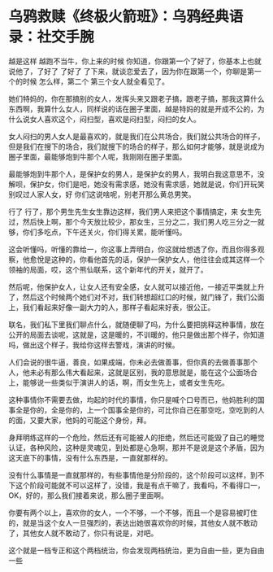 # 乌鸦救赎《终极火箭班》：乌鸦经典语录：社交手腕

越是这样 越跑不当牛，你上来的时候 你知道，你跟第一个了好了，你基本上也就说他了，了好了 了好了 了下来，就谈恋爱去了，因为你在跟第一个，你聊是第一个的时候 怎么样，第二个 第三个女人就全看见了。

她们特妈的，你在那搞别的女人，发挥头来又跟老子搞，跟老子搞，那我这算什么东西啊，我算什么女人，同样说的话在圈子里面，越是特妈的就是开成不公的，为什么说女人喜欢这个，闷扫型，喜欢是闷扫型，闷扫的女人。

女人闷扫的男人女人是最喜欢的，就是我们在公共场合，我们就公共场合的样子，但是我们在搜下的场合，我们就搜下的场合的样子，那么如何才能够，就是说成为圈子里面，最能够炮到牛那个人呢，我刚刚在圈子里面。

最能够炮到牛那个人，是保护女的男人，是保护女的男人，我明白我这意思不，没解呗，保护女，你们是吧，她没有需求感，她没有需求感，她就是说，你们开玩笑别叹过人家人女，好 你们这说啥呢，别老开那么黄总男笑。

行了 行了，那个男生先生女生靠边这样，我们男人来把这个事情搞定，来 女生先过，然后快上啊，那个今天放比较少，那女生，三分之二，我们男人吃三分之一就够，你们多吃点，下午还关火，你们得关累，能听懂吗。

这会听懂吗，听懂的靠给一，你这事上弄明白，你这就给想透了你，而且你得多观察，他愈悅是这种的，你看他首先的话，保护一保护女人，他往往会成其这样一个领袖的局面，哎，这个熊仙联系，这个新年代的开关，就开了。

然后呢，他保护女人，让女人还有安全感，女人就可以接近他，一接近平类就上升了，然后这个时候两个她们对不对，我们转想超红口的时候，就门锋了，我们公面上，我们看起来好像一副大力的人，那样子看起来好表，很公正。

联名，我们私下里我们聊点什么，就随便聊了吗，为什么要把挑释这种事情，放在公开的局面去谈呢，这就是，这是暖的，不训暖的，他只是做出那个样子，你知道吗，做出这个样子，我给你这样去警戏，演讲的时候。

人们会说的很牛逼，善良，如果成端，你未必去做善事，但你真的去做善事那个人，他未必有那么伟大看起来，这就是区别，我的意思就是，能在这个公面场合上，能够说一些类似于演讲人的话，啊，而女生先上，或者女生先吃。

这种事情你不需要去做，均起的时代的事情，你只是喊个口号而已，他妈胜利的国事全是你的，全是你的，上一个国事全是你的，可比你自己在那空吃，空吃到的人的面，又要大家，他妈的可能这个身份，拜。

身拜明练这样的一个危险，然后还有可能被人的拒绝，然后还可能毁了自己的睡觉认证，各种风险，这种是灵魂见，到处都是心急啊，那并不是说是这个矛盾，因为这天底下的事情，没有什么东西是，一直就那样的。

没有什么事情是一直就那样的，有些事情他是分阶段的，这个阶段可以这样，到不下这个阶段可能就不可以这样了，没错，我是有点干嘛了，我看吗，不看得口一，OK，好的，那么我们接着来说，那么圈子里面啊。

你要有两个以上，喜欢你的女人，一个不够，一个不够，而且一个是容易被盯住的，就是当这个女人一旦强烈的，表达出她很喜欢你的时候，其他女人就不敢动了，其他女人就不敢动了，你只有说是，对吧。

这个就是一档专正和这个两档统治，你会发现两档统治，更为自由一些，更为自由一些